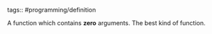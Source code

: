 tags:: #programming/definition

A function which contains **zero** arguments. The best kind of function.
